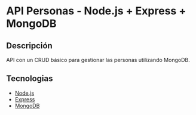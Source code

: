 # API Personas - Node.js + Express +  MongoDB

## Descripción
API con un CRUD básico para gestionar las personas utilizando MongoDB.

## Tecnologias
- [Node.js](https://nodejs.org/)
- [Express](https://expressjs.com/)
- [MongoDB](https://www.mongodb.com/)

